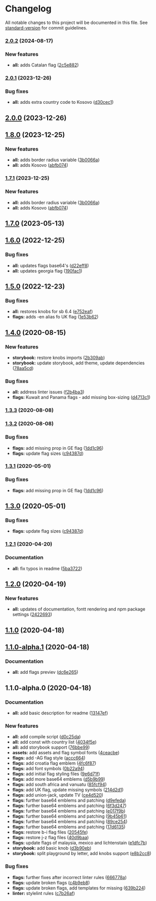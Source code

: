 # Changelog

All notable changes to this project will be documented in this file. See [standard-version](https://github.com/conventional-changelog/standard-version) for commit guidelines.

### [2.0.2](https://github.com/adam-sokolowski/flags/compare/v2.0.1...v2.0.2) (2024-08-17)


### New features

* **all:** adds Catalan flag ([2c5e882](https://github.com/adam-sokolowski/flags/commit/2c5e882f6f7ad7aec9e2f4e6b703cfa329c6df9c))

### [2.0.1](https://github.com/adam-sokolowski/flags/compare/v2.0.0...v2.0.1) (2023-12-26)


### Bug fixes

* **all:** adds extra country code to Kosovo ([d30cec1](https://github.com/adam-sokolowski/flags/commit/d30cec1afa940a499c64faaad7148f669f4d00b9))

## [2.0.0](https://github.com/adam-sokolowski/flags/compare/v1.8.0...v2.0.0) (2023-12-26)

## [1.8.0](https://github.com/adam-sokolowski/flags/compare/v1.7.0...v1.8.0) (2023-12-25)


### New features

* **all:** adds border radius variable ([3b0066a](https://github.com/adam-sokolowski/flags/commit/3b0066ab7658bf9de0fda2f0d1330b9dab61abb2))
* **all:** adds Kosovo ([abfb074](https://github.com/adam-sokolowski/flags/commit/abfb074f3f0ecc806566c0095d3d3d87cd22eeab))

### [1.7.1](https://github.com/adam-sokolowski/flags/compare/v1.7.0...v1.7.1) (2023-12-25)


### New features

* **all:** adds border radius variable ([3b0066a](https://github.com/adam-sokolowski/flags/commit/3b0066ab7658bf9de0fda2f0d1330b9dab61abb2))
* **all:** adds Kosovo ([abfb074](https://github.com/adam-sokolowski/flags/commit/abfb074f3f0ecc806566c0095d3d3d87cd22eeab))

## [1.7.0](https://github.com/adam-sokolowski/flags/compare/v1.6.0...v1.7.0) (2023-05-13)

## [1.6.0](https://github.com/adam-sokolowski/flags/compare/v1.5.0...v1.6.0) (2022-12-25)


### Bug fixes

* **all:** updates flags base64's ([d22eff8](https://github.com/adam-sokolowski/flags/commit/d22eff84992e658e031aae4f5d2e4736e296a20a))
* **all:** updates georgia flag ([190fac1](https://github.com/adam-sokolowski/flags/commit/190fac19ed880cdf8112a87af139424da3a3219c))

## [1.5.0](https://github.com/adam-sokolowski/flags/compare/v1.4.0...v1.5.0) (2022-12-23)


### Bug fixes

* **all:** restores knobs for sb 6.4 ([e752eaf](https://github.com/adam-sokolowski/flags/commit/e752eaf722afa01772cfb32bc56816c2a920209b))
* **flags:** adds -en alias fo UK flag ([1e53b62](https://github.com/adam-sokolowski/flags/commit/1e53b62f413ca1ff609a574eb940710037975ad6))

## [1.4.0](https://github.com/adam-sokolowski/flags/compare/v1.3.3...v1.4.0) (2020-08-15)


### New features

* **storybook:** restore knobs imports ([2b309ab](https://github.com/adam-sokolowski/flags/commit/2b309ab43a65c70af8d0c898fdb67b9620f32fe5))
* **storybook:** update storybook, add theme, update dependencies ([78aa5cd](https://github.com/adam-sokolowski/flags/commit/78aa5cd9c86f7a208cb39508d1d63cd50f249c32))


### Bug fixes

* **all:** address linter issues ([f2b4ba3](https://github.com/adam-sokolowski/flags/commit/f2b4ba39d0786781bd6aaec148b9274d52a77312))
* **flags:** Kuwait and Panama flags - add missing box-sizing ([d4713c1](https://github.com/adam-sokolowski/flags/commit/d4713c1d81ad2cd4be8801c4c7f450aabc7e4251))

### [1.3.3](https://github.com/adam-sokolowski/flags/compare/v1.3.2...v1.3.3) (2020-08-08)

### [1.3.2](https://github.com/adam-sokolowski/flags/compare/v1.2.1...v1.3.2) (2020-08-08)


### Bug fixes

* **flags:** add missing prop in GE flag ([1dd1c96](https://github.com/adam-sokolowski/flags/commit/1dd1c96cb71c1a8d77b1781049ef21529cdbd764))
* **flags:** update flag sizes ([c94387d](https://github.com/adam-sokolowski/flags/commit/c94387d7e80c504ce142f60e1451045fb5fee02a))

### [1.3.1](https://github.com/adam-sokolowski/flags/compare/v1.3.0...v1.3.1) (2020-05-01)


### Bug fixes

* **flags:** add missing prop in GE flag ([1dd1c96](https://github.com/adam-sokolowski/flags/commit/1dd1c96cb71c1a8d77b1781049ef21529cdbd764))

## [1.3.0](https://github.com/adam-sokolowski/flags/compare/v1.2.1...v1.3.0) (2020-05-01)


### Bug fixes

* **flags:** update flag sizes ([c94387d](https://github.com/adam-sokolowski/flags/commit/c94387d7e80c504ce142f60e1451045fb5fee02a))

### [1.2.1](https://github.com/adam-sokolowski/flags/compare/v1.2.0...v1.2.1) (2020-04-20)


### Documentation

* **all:** fix typos in readme ([5ba3722](https://github.com/adam-sokolowski/flags/commit/5ba3722fd7b9df1bd22e03fbe536636f695697a8))

## [1.2.0](https://github.com/adam-sokolowski/flags/compare/v1.1.0...v1.2.0) (2020-04-19)


### New features

* **all:** updates of documentation, fontt rendering and npm package settings ([2422693](https://github.com/adam-sokolowski/flags/commit/242269384abf6300780aac96709ca11146dff67c))

## [1.1.0](https://github.com/adam-sokolowski/flags/compare/v1.1.0-alpha.1...v1.1.0) (2020-04-18)

## [1.1.0-alpha.1](https://github.com/adam-sokolowski/flags/compare/v1.1.0-alpha.0...v1.1.0-alpha.1) (2020-04-18)


### Documentation

* **all:** add flags previev ([dc6e265](https://github.com/adam-sokolowski/flags/commit/dc6e265d87e4e92e2140caf5d17b9b5c9ff6d68c))

## 1.1.0-alpha.0 (2020-04-18)


### Documentation

* **all:** add basic description for readme ([13147ef](https://github.com/adam-sokolowski/flags/commit/13147ef49776c85e1082faf3ff94704e8f72fcd1))


### New features

* **all:** add compile script ([d0c25da](https://github.com/adam-sokolowski/flags/commit/d0c25daf72b0609ec9d678cc54dde24ef8d87839))
* **all:** add const with country list ([4034f5e](https://github.com/adam-sokolowski/flags/commit/4034f5ec377d41eb3c0e32ace1673ce2f41015a7))
* **all:** add storybook support ([76bbe99](https://github.com/adam-sokolowski/flags/commit/76bbe997a5e247e78e8dd0bbbb54f53f81a48bb9))
* **assets:** add assets and flag symbol fonts ([4ceacbe](https://github.com/adam-sokolowski/flags/commit/4ceacbe52ade527661d8a9bff603d25b7d88c69e))
* **flags:** add -AG flag style ([accc664](https://github.com/adam-sokolowski/flags/commit/accc664b59746302fc0c0255951b4643e50951c8))
* **flags:** add croatia flag emblem ([4fc6f87](https://github.com/adam-sokolowski/flags/commit/4fc6f87c597f2ee31817e5d8f4cee2081799a5bb))
* **flags:** add font symbols ([0b22a94](https://github.com/adam-sokolowski/flags/commit/0b22a94201fa3db742738dd42f55dad044ab0156))
* **flags:** add initial flag styling files ([9e6d71f](https://github.com/adam-sokolowski/flags/commit/9e6d71f1559824debc09790b6a779640167144a7))
* **flags:** add more base64 emblems ([d5b9b99](https://github.com/adam-sokolowski/flags/commit/d5b9b99ba0497bcfc11fbea1a0e6e665d386fbaa))
* **flags:** add south africa and vanuatu ([85fcf94](https://github.com/adam-sokolowski/flags/commit/85fcf947cb100680c5f692545358f67cf555192c))
* **flags:** add UK flag, update missing symbols ([214d2d1](https://github.com/adam-sokolowski/flags/commit/214d2d154ef1b9af5ced746206b7ef08c9ea5971))
* **flags:** add union-jack, update TV ([ce4d520](https://github.com/adam-sokolowski/flags/commit/ce4d520966d15a83e2fde9c656ef795c16550d68))
* **flags:** further base64 emblems and patching ([d9efeda](https://github.com/adam-sokolowski/flags/commit/d9efedac565cf53f6f6e4068211acc4f98d23b3a))
* **flags:** further base64 emblems and patching ([6f3d247](https://github.com/adam-sokolowski/flags/commit/6f3d2477f8c89aa1b1e7b2d52ca5d87693d6514f))
* **flags:** further base64 emblems and patching ([e017f9b](https://github.com/adam-sokolowski/flags/commit/e017f9b27d4299af919737d9a36576dcfd802f85))
* **flags:** further base64 emblems and patching ([9b45b61](https://github.com/adam-sokolowski/flags/commit/9b45b61779c48601f6960596a9c71347a2ba8f5d))
* **flags:** further base64 emblems and patching ([89ce254](https://github.com/adam-sokolowski/flags/commit/89ce2547e811ec6c4905d6562c534ffad243e6ec))
* **flags:** further base64 emblems and patching ([17d6135](https://github.com/adam-sokolowski/flags/commit/17d61351989a8e364e1704f7de462b784b04df39))
* **flags:** restore b-i flag files ([20545fe](https://github.com/adam-sokolowski/flags/commit/20545feb05fbe0710b6c0459a9b71f388b773874))
* **flags:** restore j-z flag files ([40d9baa](https://github.com/adam-sokolowski/flags/commit/40d9baad39272e1cb32f9eb4b80411f00c80fcd6))
* **flags:** update flags of malaysia, mexico and lichtenstain ([e1dfc7b](https://github.com/adam-sokolowski/flags/commit/e1dfc7b0c4fe842a862ca1883056c380c4fc14c4))
* **storybook:** add basic knob ([d3b90eb](https://github.com/adam-sokolowski/flags/commit/d3b90ebb73838714442336dc6789e02bb5daadfb))
* **storybook:** split playground by letter, add knobs support ([e8b2cc8](https://github.com/adam-sokolowski/flags/commit/e8b2cc88c8d2561c0075599d4f6821431eba8b5a))


### Bug fixes

* **flags:** further fixes after incorrect linter rules ([666778a](https://github.com/adam-sokolowski/flags/commit/666778a8d5f82123fdd99cfa978022bfef09bde0))
* **flags:** update broken flags ([c4b9eb8](https://github.com/adam-sokolowski/flags/commit/c4b9eb80f961f86f4217a6c3d13139da85a68d49))
* **flags:** update broken flags, add templates for missing ([639b224](https://github.com/adam-sokolowski/flags/commit/639b224e05552686165a22ec116e3c25ce97a346))
* **linter:** stylelint rules ([c7b26af](https://github.com/adam-sokolowski/flags/commit/c7b26af911c4aabc15c7a7f56f7b2d4781311103))
